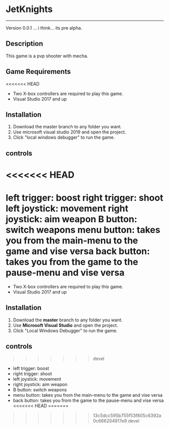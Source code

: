 # JetKnights
---

Version 0.0.1 ... i think... its pre alpha.

## Description

This game is a pvp shooter with mecha.

## Game Requirements
<<<<<<< HEAD

* Two X-box controllers are required to play this game.
* Visual Studio 2017 and up

## Installation

1. Download the master branch to any folder you want.
2. Use microsoft visual studio 2019 and open the project.
3. Click "local windows debugger" to run the game.

## controls

<<<<<<< HEAD
=======
left trigger: boost
right trigger: shoot
left joystick: movement
right joystick: aim weapon
B button: switch weapons
menu button: takes you from the main-menu to the game and vise versa
back button: takes you from the game to the pause-menu and vise versa
=======

* Two X-box controllers are required to play this game.
* Visual Studio 2017 and up

## Installation

1. Download the **master** branch to any folder you want.
2. Use **Microsoft Visual Studio** and open the project.
3. Click "Local Windows Debugger" to run the game.

## controls

>>>>>>> devel
* left trigger: boost
* right trigger: shoot
* left joystick: movement
* right joystick: aim weapon
* B button: switch weapons
* menu button: takes you from the main-menu to the game and vise versa
* back button: takes you from the game to the pause-menu and vise versa
<<<<<<< HEAD
=======
>>>>>>> 13c5dcc595b755f53f805c6392a0c666204917e9
>>>>>>> devel
